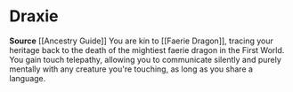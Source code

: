 ﻿---
id: '140'
name: Draxie
rarity: Common
source: '[[DATABASE/source/Ancestry Guide|Ancestry Guide]]'
trait: null
type: Heritage

---
# Draxie

**Source** [[Ancestry Guide]] 
You are kin to [[Faerie Dragon]], tracing your heritage back to the death of the mightiest faerie dragon in the First World. You gain touch telepathy, allowing you to communicate silently and purely mentally with any creature you're touching, as long as you share a language.